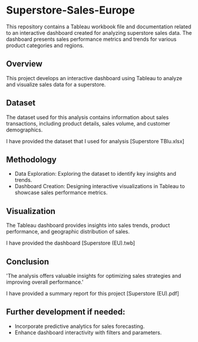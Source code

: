 # Superstore-Sales-Europe
This repository contains a Tableau workbook file and documentation related to an interactive dashboard created for analyzing superstore sales data. The dashboard presents sales performance metrics and trends for various product categories and regions.

## Overview
This project develops an interactive dashboard using Tableau to analyze and visualize sales data for a superstore.
## Dataset
The dataset used for this analysis contains information about sales transactions, including product details, sales volume, and customer demographics.

I have provided the dataset that I used for analysis [Superstore TBlu.xlsx]
## Methodology
- Data Exploration: Exploring the dataset to identify key insights and trends.
- Dashboard Creation: Designing interactive visualizations in Tableau to showcase sales performance metrics.
## Visualization
The Tableau dashboard provides insights into sales trends, product performance, and geographic distribution of sales.

I have provided the dashboard [Superstore (EU).twb]
## Conclusion
'The analysis offers valuable insights for optimizing sales strategies and improving overall performance.'

I have provided a summary report for this project [Superstore (EU).pdf]
## Further development if needed:
- Incorporate predictive analytics for sales forecasting.
- Enhance dashboard interactivity with filters and parameters.

